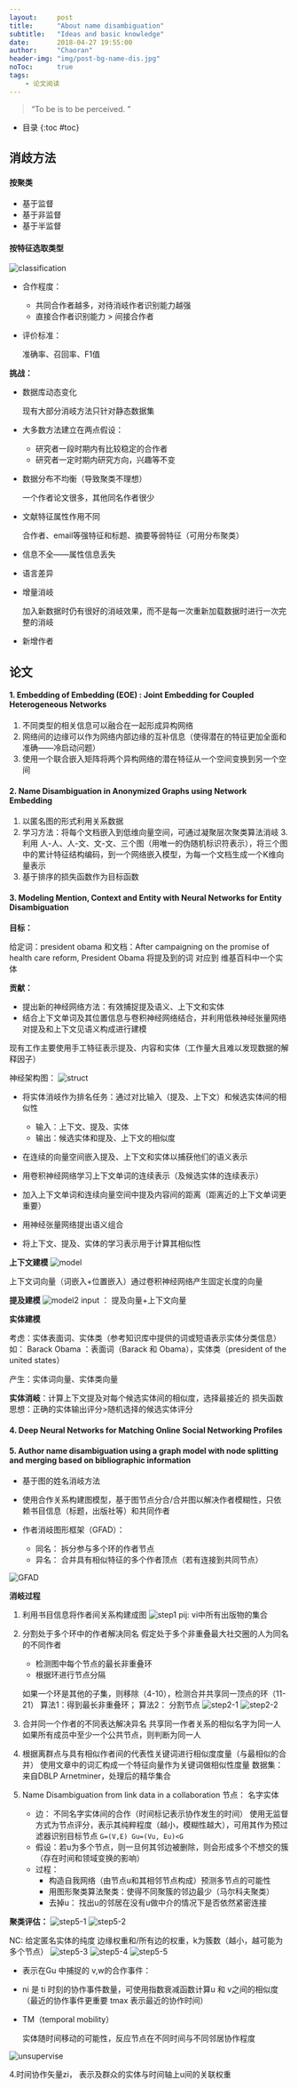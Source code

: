 ```yaml
---
layout:     post
title:      "About name disambiguation"
subtitle:   "Ideas and basic knowledge"
date:       2018-04-27 19:55:00
author:     "Chaoran"
header-img: "img/post-bg-name-dis.jpg"
noToc:      true
tags:
    - 论文阅读
---
```


> “To be is to be perceived. ”

* 目录
{:toc #toc}

## 消歧方法
#### 按聚类
* 基于监督
* 基于非监督
* 基于半监督

#### 按特征选取类型
![classification](/img/in-post/post-name-disamb/charact-classify.png)

* 合作程度：
  - 共同合作者越多，对待消岐作者识别能力越强
  - 直接合作者识别能力 > 间接合作者

* 评价标准：

  准确率、召回率、F1值

**挑战：**
* 数据库动态变化

  现有大部分消岐方法只针对静态数据集
* 大多数方法建立在两点假设：
  - 研究者一段时期内有比较稳定的合作者 
  - 研究者一定时期内研究方向，兴趣等不变
* 数据分布不均衡（导致聚类不理想） 

  一个作者论文很多，其他同名作者很少
* 文献特征属性作用不同 

  合作者、email等强特征和标题、摘要等弱特征（可用分布聚类）
* 信息不全——属性信息丢失
* 语言差异
* 增量消岐 

  加入新数据时仍有很好的消岐效果，而不是每一次重新加载数据时进行一次完整的消岐
* 新增作者

## 论文
#### 1. Embedding of Embedding (EOE) : Joint Embedding for Coupled Heterogeneous Networks
1. 不同类型的相关信息可以融合在一起形成异构网络
2. 网络间的边缘可以作为网络内部边缘的互补信息（使得潜在的特征更加全面和准确——冷启动问题）
3. 使用一个联合嵌入矩阵将两个异构网络的潜在特征从一个空间变换到另一个空间


#### 2. Name Disambiguation in Anonymized Graphs using Network Embedding
1. 以匿名图的形式利用关系数据
2. 学习方法：将每个文档嵌入到低维向量空间，可通过凝聚层次聚类算法消岐
3.利用 人-人、人-文、文-文、三个图（用唯一的伪随机标识符表示），将三个图中的累计特征结构编码，到一个网络嵌入模型，为每一个文档生成一个K维向量表示
4. 基于排序的损失函数作为目标函数



#### 3. Modeling Mention, Context and Entity with Neural Networks for Entity Disambiguation
**目标：**

给定词：president obama  和文档：After campaigning on the promise of health care reform, President Obama 
将提及到的词 对应到 维基百科中一个实体

**贡献：**
*  提出新的神经网络方法：有效捕捉提及语义、上下文和实体
* 结合上下文单词及其位置信息与卷积神经网络结合，并利用低秩神经张量网络对提及和上下文见语义构成进行建模

现有工作主要使用手工特征表示提及、内容和实体（工作量大且难以发现数据的解释因子）

神经架构图：
![struct](/img/in-post/post-name-disamb/struct.png)

* 将实体消岐作为排名任务：通过对比输入（提及、上下文）和候选实体间的相似性
  - 输入：上下文、提及、实体
  - 输出：候选实体和提及、上下文的相似度

* 在连续的向量空间嵌入提及、上下文和实体以捕获他们的语义表示
* 用卷积神经网络学习上下文单词的连续表示（及候选实体的连续表示）
* 加入上下文单词和连续向量空间中提及内容间的距离（距离近的上下文单词更重要）
* 用神经张量网络提出语义组合
* 将上下文、提及、实体的学习表示用于计算其相似性

**上下文建模**
![model](/img/in-post/post-name-disamb/model.png)

上下文词向量（词嵌入+位置嵌入）通过卷积神经网络产生固定长度的向量

**提及建模**
![model2](/img/in-post/post-name-disamb/model2.png)
input ： 提及向量+上下文向量

**实体建模**

考虑：实体表面词、实体类（参考知识库中提供的词或短语表示实体分类信息）
如： Barack Obama ：表面词（Barack 和 Obama），实体类（president of the united states）

产生：实体词向量、实体类向量

**实体消岐**：计算上下文提及对每个候选实体间的相似度，选择最接近的
损失函数思想：正确的实体输出评分>随机选择的候选实体评分

#### 4. Deep Neural Networks for Matching Online Social Networking Profiles

#### 5. Author name disambiguation using a graph model with node splitting and merging based on bibliographic information

* 基于图的姓名消岐方法

* 使用合作关系构建图模型，基于图节点分合/合并图以解决作者模糊性，只依赖书目信息（标题，出版社等）和共同作者
* 作者消岐图形框架（GFAD）：
  - 同名： 拆分参与多个环的作者节点
  - 异名： 合并具有相似特征的多个作者顶点（若有连接到共同节点）

![GFAD](/img/in-post/post-name-disamb/gfad.png)

**消岐过程**
1. 利用书目信息将作者间关系构建成图
  ![step1](/img/in-post/post-name-disamb/graph-step1.png)
pij: vi中所有出版物的集合

2. 分割处于多个环中的作者解决同名
  假定处于多个非重叠最大社交圈的人为同名的不同作者
    - 检测图中每个节点的最长非重叠环
    - 根据环进行节点分隔

    如果一个环是其他的子集，则移除（4-10），检测合并共享同一顶点的环（11-21）
算法1：得到最长非重叠环； 算法2： 分割节点
![step2-1](/img/in-post/post-name-disamb/graph-step2-1.png)
![step2-2](/img/in-post/post-name-disamb/graph-step2-2.png)

 
3. 合并同一个作者的不同表达解决异名
共享同一作者关系的相似名字为同一人
如果所有成员中至少一个公共节点，则判断为同一人
4. 根据离群点与具有相似作者间的代表性关键词进行相似度度量（与最相似的合并）
使用文章中的词汇构成一个特征向量作为关键词做相似性度量
数据集：来自DBLP  Arnetminer，处理后的精华集合

5. Name Disambiguation from link data in a collaboration
节点： 名字实体
    * 边： 不同名字实体间的合作（时间标记表示协作发生的时间）
使用无监督方式为节点评分，表示其纯粹程度（越小，模糊性越大），可用其作为预过滤器识别目标节点
    `G=(V,E) Gu=(Vu, Eu)<G`
    * 假设：若u为多个节点，则一旦何其邻边被删除，则会形成多个不想交的簇（存在时间和领域变换的影响）
    * 过程：
      - 构造自我网络（由节点u和其相邻节点构成）预测多节点的可能性
      - 用图形聚类算法聚类：使得不同聚簇的邻边最少（马尔科夫聚类）
      - 去掉u： 找出u的邻居在没有u做中介的情况下是否依然紧密连接


**聚类评估：**
![step5-1](/img/in-post/post-name-disamb/graph-step5-1.png)
![step5-2](/img/in-post/post-name-disamb/graph-step5-2.png)
 
NC: 给定匿名实体的纯度
边缘权重和/所有边的权重，k为簇数（越小，越可能为多个节点）
![step5-3](/img/in-post/post-name-disamb/graph-step5-3.png)
![step5-4](/img/in-post/post-name-disamb/graph-step5-4.png)
![step5-5](/img/in-post/post-name-disamb/graph-step5-5.png)

* 表示在Gu 中捕捉的 v,w的合作事件： 
* ni 是 ti 时刻的协作事件数量，可使用指数衰减函数计算u 和 v之间的相似度（最近的协作事件更重要 tmax 表示最近的协作时间）
* TM（temporal mobility）

  实体随时间移动的可能性，反应节点在不同时间与不同邻居协作程度

![unsupervise](/img/in-post/post-name-disamb/unsupervise.png)

4.时间协作矢量zi， 表示及群众的实体与时间轴上u间的关联权重

